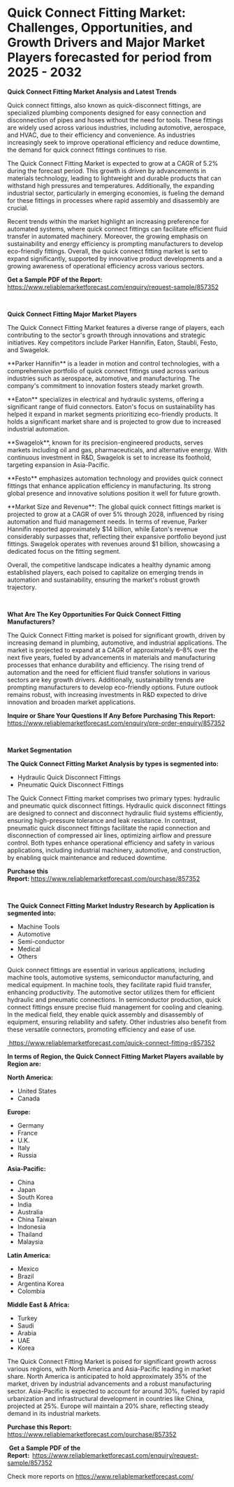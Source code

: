 <p><h1>Quick Connect Fitting Market: Challenges, Opportunities, and Growth Drivers and Major Market Players forecasted for period from 2025 - 2032</h1></p><p><strong>Quick Connect Fitting Market Analysis and Latest Trends</strong></p>
<p><p>Quick connect fittings, also known as quick-disconnect fittings, are specialized plumbing components designed for easy connection and disconnection of pipes and hoses without the need for tools. These fittings are widely used across various industries, including automotive, aerospace, and HVAC, due to their efficiency and convenience. As industries increasingly seek to improve operational efficiency and reduce downtime, the demand for quick connect fittings continues to rise.</p><p>The Quick Connect Fitting Market is expected to grow at a CAGR of 5.2% during the forecast period. This growth is driven by advancements in materials technology, leading to lightweight and durable products that can withstand high pressures and temperatures. Additionally, the expanding industrial sector, particularly in emerging economies, is fueling the demand for these fittings in processes where rapid assembly and disassembly are crucial.</p><p>Recent trends within the market highlight an increasing preference for automated systems, where quick connect fittings can facilitate efficient fluid transfer in automated machinery. Moreover, the growing emphasis on sustainability and energy efficiency is prompting manufacturers to develop eco-friendly fittings. Overall, the quick connect fitting market is set to expand significantly, supported by innovative product developments and a growing awareness of operational efficiency across various sectors.</p></p>
<p><strong>Get a Sample PDF of the Report:&nbsp;</strong> <a href="https://www.reliablemarketforecast.com/enquiry/request-sample/857352?utm_campaign=2450&utm_medium=2&utm_source=Github&utm_content=ia&utm_term=10042025&utm_id=quick-connect-fitting">https://www.reliablemarketforecast.com/enquiry/request-sample/857352</a></p>
<p>&nbsp;</p>
<p><strong>Quick Connect Fitting Major Market Players</strong></p>
<p><p>The Quick Connect Fitting Market features a diverse range of players, each contributing to the sector's growth through innovations and strategic initiatives. Key competitors include Parker Hannifin, Eaton, Staubli, Festo, and Swagelok.</p><p>**Parker Hannifin** is a leader in motion and control technologies, with a comprehensive portfolio of quick connect fittings used across various industries such as aerospace, automotive, and manufacturing. The company's commitment to innovation fosters steady market growth.</p><p>**Eaton** specializes in electrical and hydraulic systems, offering a significant range of fluid connectors. Eaton's focus on sustainability has helped it expand in market segments prioritizing eco-friendly products. It holds a significant market share and is projected to grow due to increased industrial automation.</p><p>**Swagelok**, known for its precision-engineered products, serves markets including oil and gas, pharmaceuticals, and alternative energy. With continuous investment in R&D, Swagelok is set to increase its foothold, targeting expansion in Asia-Pacific.</p><p>**Festo** emphasizes automation technology and provides quick connect fittings that enhance application efficiency in manufacturing. Its strong global presence and innovative solutions position it well for future growth.</p><p>**Market Size and Revenue**: The global quick connect fittings market is projected to grow at a CAGR of over 5% through 2028, influenced by rising automation and fluid management needs. In terms of revenue, Parker Hannifin reported approximately $14 billion, while Eaton's revenue considerably surpasses that, reflecting their expansive portfolio beyond just fittings. Swagelok operates with revenues around $1 billion, showcasing a dedicated focus on the fitting segment.</p><p>Overall, the competitive landscape indicates a healthy dynamic among established players, each poised to capitalize on emerging trends in automation and sustainability, ensuring the market's robust growth trajectory.</p></p>
<p>&nbsp;</p>
<p><strong>What Are The Key Opportunities For Quick Connect Fitting Manufacturers?</strong></p>
<p><p>The Quick Connect Fitting market is poised for significant growth, driven by increasing demand in plumbing, automotive, and industrial applications. The market is projected to expand at a CAGR of approximately 6–8% over the next five years, fueled by advancements in materials and manufacturing processes that enhance durability and efficiency. The rising trend of automation and the need for efficient fluid transfer solutions in various sectors are key growth drivers. Additionally, sustainability trends are prompting manufacturers to develop eco-friendly options. Future outlook remains robust, with increasing investments in R&D expected to drive innovation and broaden market applications.</p></p>
<p><strong>Inquire or Share Your Questions If Any Before Purchasing This Report:</strong> <a href="https://www.reliablemarketforecast.com/enquiry/pre-order-enquiry/857352?utm_campaign=2450&utm_medium=2&utm_source=Github&utm_content=ia&utm_term=10042025&utm_id=quick-connect-fitting">https://www.reliablemarketforecast.com/enquiry/pre-order-enquiry/857352</a></p>
<p>&nbsp;</p>
<p><strong>Market Segmentation</strong></p>
<p><strong>The Quick Connect Fitting Market Analysis by types is segmented into:</strong></p>
<p><ul><li>Hydraulic Quick Disconnect Fittings</li><li>Pneumatic Quick Disconnect Fittings</li></ul></p>
<p><p>The Quick Connect Fitting market comprises two primary types: hydraulic and pneumatic quick disconnect fittings. Hydraulic quick disconnect fittings are designed to connect and disconnect hydraulic fluid systems efficiently, ensuring high-pressure tolerance and leak resistance. In contrast, pneumatic quick disconnect fittings facilitate the rapid connection and disconnection of compressed air lines, optimizing airflow and pressure control. Both types enhance operational efficiency and safety in various applications, including industrial machinery, automotive, and construction, by enabling quick maintenance and reduced downtime.</p></p>
<p><strong>Purchase this Report:&nbsp;</strong><a href="https://www.reliablemarketforecast.com/purchase/857352?utm_campaign=2450&utm_medium=2&utm_source=Github&utm_content=ia&utm_term=10042025&utm_id=quick-connect-fitting">https://www.reliablemarketforecast.com/purchase/857352</a></p>
<p>&nbsp;</p>
<p><strong>The Quick Connect Fitting Market Industry Research by Application is segmented into:</strong></p>
<p><ul><li>Machine Tools</li><li>Automotive</li><li>Semi-conductor</li><li>Medical</li><li>Others</li></ul></p>
<p><p>Quick connect fittings are essential in various applications, including machine tools, automotive systems, semiconductor manufacturing, and medical equipment. In machine tools, they facilitate rapid fluid transfer, enhancing productivity. The automotive sector utilizes them for efficient hydraulic and pneumatic connections. In semiconductor production, quick connect fittings ensure precise fluid management for cooling and cleaning. In the medical field, they enable quick assembly and disassembly of equipment, ensuring reliability and safety. Other industries also benefit from these versatile connectors, promoting efficiency and ease of use.</p></p>
<p><a href="https://www.reliablemarketforecast.com/quick-connect-fitting-r857352?utm_campaign=2450&utm_medium=2&utm_source=Github&utm_content=ia&utm_term=10042025&utm_id=quick-connect-fitting">&nbsp;https://www.reliablemarketforecast.com/quick-connect-fitting-r857352</a></p>
<p><strong>In terms of Region, the Quick Connect Fitting Market Players available by Region are:</strong></p>
<p>
    <p> <strong> North America: </strong>
        <ul>
            <li>United States</li>
            <li>Canada</li>
        </ul>
        </p> 
    <p> <strong> Europe: </strong>
        <ul>
            <li>Germany</li>
            <li>France</li>
            <li>U.K.</li>
            <li>Italy</li>
            <li>Russia</li>
        </ul>
        </p> 
    <p> <strong> Asia-Pacific: </strong>
        <ul>
            <li>China</li>
            <li>Japan</li>
            <li>South Korea</li>
            <li>India</li>
            <li>Australia</li>
            <li>China Taiwan</li>
            <li>Indonesia</li>
            <li>Thailand</li>
            <li>Malaysia</li>
        </ul>
        </p> 
    <p> <strong> Latin America: </strong>
        <ul>
            <li>Mexico</li>
            <li>Brazil</li>
            <li>Argentina Korea</li>
            <li>Colombia</li>
        </ul>
        </p> 
    <p> <strong> Middle East & Africa: </strong>
        <ul>
            <li>Turkey</li>
            <li>Saudi</li>
            <li>Arabia</li>
            <li>UAE</li>
            <li>Korea</li>
        </ul>
    </p>
    </p>
<p><p>The Quick Connect Fitting Market is poised for significant growth across various regions, with North America and Asia-Pacific leading in market share. North America is anticipated to hold approximately 35% of the market, driven by industrial advancements and a robust manufacturing sector. Asia-Pacific is expected to account for around 30%, fueled by rapid urbanization and infrastructural development in countries like China, projected at 25%. Europe will maintain a 20% share, reflecting steady demand in its industrial markets.</p></p>
<p><strong>Purchase this Report: </strong><a href="https://www.reliablemarketforecast.com/purchase/857352?utm_campaign=2450&utm_medium=2&utm_source=Github&utm_content=ia&utm_term=10042025&utm_id=quick-connect-fitting">https://www.reliablemarketforecast.com/purchase/857352</a></p>
<p>&nbsp;<strong>Get a Sample PDF of the Report:&nbsp;&nbsp;</strong><a href="https://www.reliablemarketforecast.com/enquiry/request-sample/857352?utm_campaign=2450&utm_medium=2&utm_source=Github&utm_content=ia&utm_term=10042025&utm_id=quick-connect-fitting">https://www.reliablemarketforecast.com/enquiry/request-sample/857352</a></p>
<p><strong></strong></p>
<p>Check more reports on <a href="https://www.reliablemarketforecast.com/?utm_campaign=2450&utm_medium=2&utm_source=Github&utm_content=ia&utm_term=10042025&utm_id=quick-connect-fitting">https://www.reliablemarketforecast.com/</a></p>
